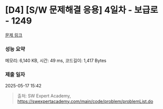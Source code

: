 # [D4] [S/W 문제해결 응용] 4일차 - 보급로 - 1249 

[문제 링크](https://swexpertacademy.com/main/code/problem/problemDetail.do?contestProbId=AV15QRX6APsCFAYD) 

### 성능 요약

메모리: 6,140 KB, 시간: 49 ms, 코드길이: 1,417 Bytes

### 제출 일자

2025-05-17 15:42



> 출처: SW Expert Academy, https://swexpertacademy.com/main/code/problem/problemList.do